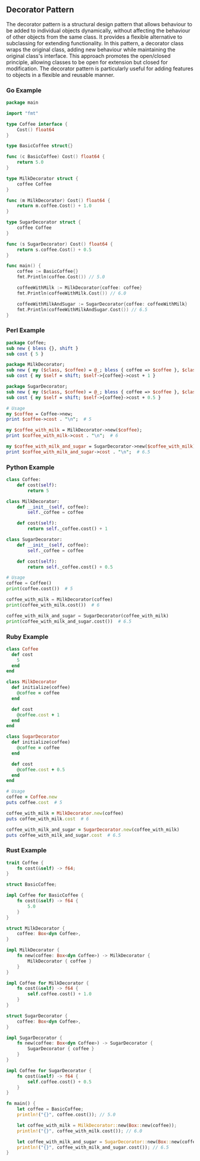 ## Decorator Pattern

The decorator pattern is a structural design pattern that allows behaviour to be added to individual objects dynamically, without affecting the
behaviour of other objects from the same class. It provides a flexible alternative to subclassing for extending functionality. In this pattern,
a decorator class wraps the original class, adding new behaviour while maintaining the original class's interface. This approach promotes the
open/closed principle, allowing classes to be open for extension but closed for modification. The decorator pattern is particularly useful for
adding features to objects in a flexible and reusable manner.


### Go Example

```go
package main

import "fmt"

type Coffee interface {
    Cost() float64
}

type BasicCoffee struct{}

func (c BasicCoffee) Cost() float64 {
    return 5.0
}

type MilkDecorator struct {
    coffee Coffee
}

func (m MilkDecorator) Cost() float64 {
    return m.coffee.Cost() + 1.0
}

type SugarDecorator struct {
    coffee Coffee
}

func (s SugarDecorator) Cost() float64 {
    return s.coffee.Cost() + 0.5
}

func main() {
    coffee := BasicCoffee{}
    fmt.Println(coffee.Cost()) // 5.0

    coffeeWithMilk := MilkDecorator{coffee: coffee}
    fmt.Println(coffeeWithMilk.Cost()) // 6.0

    coffeeWithMilkAndSugar := SugarDecorator{coffee: coffeeWithMilk}
    fmt.Println(coffeeWithMilkAndSugar.Cost()) // 6.5
}
```

### Perl Example

```perl
package Coffee;
sub new { bless {}, shift }
sub cost { 5 }

package MilkDecorator;
sub new { my ($class, $coffee) = @_; bless { coffee => $coffee }, $class }
sub cost { my $self = shift; $self->{coffee}->cost + 1 }

package SugarDecorator;
sub new { my ($class, $coffee) = @_; bless { coffee => $coffee }, $class }
sub cost { my $self = shift; $self->{coffee}->cost + 0.5 }

# Usage
my $coffee = Coffee->new;
print $coffee->cost . "\n";  # 5

my $coffee_with_milk = MilkDecorator->new($coffee);
print $coffee_with_milk->cost . "\n";  # 6

my $coffee_with_milk_and_sugar = SugarDecorator->new($coffee_with_milk);
print $coffee_with_milk_and_sugar->cost . "\n";  # 6.5
```

### Python Example

```python
class Coffee:
    def cost(self):
        return 5

class MilkDecorator:
    def __init__(self, coffee):
        self._coffee = coffee

    def cost(self):
        return self._coffee.cost() + 1

class SugarDecorator:
    def __init__(self, coffee):
        self._coffee = coffee

    def cost(self):
        return self._coffee.cost() + 0.5

# Usage
coffee = Coffee()
print(coffee.cost())  # 5

coffee_with_milk = MilkDecorator(coffee)
print(coffee_with_milk.cost())  # 6

coffee_with_milk_and_sugar = SugarDecorator(coffee_with_milk)
print(coffee_with_milk_and_sugar.cost())  # 6.5
```

### Ruby Example

```ruby
class Coffee
  def cost
    5
  end
end

class MilkDecorator
  def initialize(coffee)
    @coffee = coffee
  end

  def cost
    @coffee.cost + 1
  end
end

class SugarDecorator
  def initialize(coffee)
    @coffee = coffee
  end

  def cost
    @coffee.cost + 0.5
  end
end

# Usage
coffee = Coffee.new
puts coffee.cost  # 5

coffee_with_milk = MilkDecorator.new(coffee)
puts coffee_with_milk.cost  # 6

coffee_with_milk_and_sugar = SugarDecorator.new(coffee_with_milk)
puts coffee_with_milk_and_sugar.cost  # 6.5
```

### Rust Example

```rust
trait Coffee {
    fn cost(&self) -> f64;
}

struct BasicCoffee;

impl Coffee for BasicCoffee {
    fn cost(&self) -> f64 {
        5.0
    }
}

struct MilkDecorator {
    coffee: Box<dyn Coffee>,
}

impl MilkDecorator {
    fn new(coffee: Box<dyn Coffee>) -> MilkDecorator {
        MilkDecorator { coffee }
    }
}

impl Coffee for MilkDecorator {
    fn cost(&self) -> f64 {
        self.coffee.cost() + 1.0
    }
}

struct SugarDecorator {
    coffee: Box<dyn Coffee>,
}

impl SugarDecorator {
    fn new(coffee: Box<dyn Coffee>) -> SugarDecorator {
        SugarDecorator { coffee }
    }
}

impl Coffee for SugarDecorator {
    fn cost(&self) -> f64 {
        self.coffee.cost() + 0.5
    }
}

fn main() {
    let coffee = BasicCoffee;
    println!("{}", coffee.cost()); // 5.0

    let coffee_with_milk = MilkDecorator::new(Box::new(coffee));
    println!("{}", coffee_with_milk.cost()); // 6.0

    let coffee_with_milk_and_sugar = SugarDecorator::new(Box::new(coffee_with_milk));
    println!("{}", coffee_with_milk_and_sugar.cost()); // 6.5
}
```
